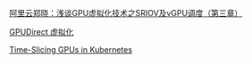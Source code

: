 [阿里云郑晓：浅谈GPU虚拟化技术之SRIOV及vGPU调度（第三章）](https://mp.weixin.qq.com/s?__biz=MzI1OTY2MzMxOQ==&mid=2247484362&idx=1&sn=132f7a0ae773269d5f79e67739a47eac&chksm=ea743772dd03be64ca969e6bd46efc9cdba7b240b9a1573026624dfd8535ea0e68e7f7aafb21&mpshare=1&srcid=0609H3z1jo9PJz07GL37PaPv&sharer_shareinfo=90300140685a83c0bcc6815df0e6d8e4&sharer_shareinfo_first=90300140685a83c0bcc6815df0e6d8e4&scene=21#wechat_redirect)

[GPUDirect 虚拟化](https://mp.weixin.qq.com/s?__biz=MzkxNjcxMzM0Nw==&mid=2247483682&idx=1&sn=1cb1bf46ceb9e1d34ca2568d4514e00d&chksm=c14afbcef63d72d8f50ae7d9b5be487e7465e6ae8d67b7539d57f2d793063683784be0a99946&cur_album_id=3495347895371202563&scene=189#wechat_redirect)

[Time-Slicing GPUs in Kubernetes](https://docs.nvidia.com/datacenter/cloud-native/gpu-operator/latest/gpu-sharing.html)

